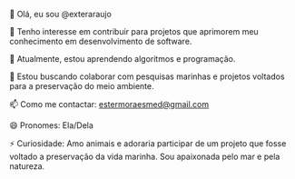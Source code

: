 👋 Olá, eu sou @exteraraujo

👀 Tenho interesse em contribuir para projetos que aprimorem meu conhecimento em desenvolvimento de software.

🌱 Atualmente, estou aprendendo algoritmos e programação.

💞️ Estou buscando colaborar com pesquisas marinhas e projetos voltados para a preservação do meio ambiente.

📫 Como me contactar: estermoraesmed@gmail.com

😄 Pronomes: Ela/Dela

⚡ Curiosidade: Amo animais e adoraria participar de um projeto que fosse voltado a preservação da vida marinha. Sou apaixonada pelo mar e pela natureza.

<!---
exteraraujo/exteraraujo is a ✨ special ✨ repository because its `README.md` (this file) appears on your GitHub profile.
You can click the Preview link to take a look at your changes.
--->
